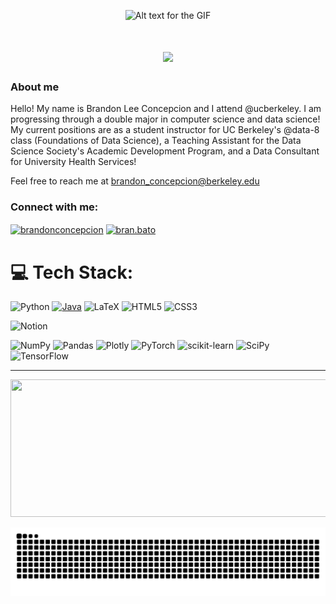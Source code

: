 <p align="center">
<img src="https://media4.giphy.com/media/nfZuetIXD3B6OFA7a5/giphy.gif?cid=6c09b9522j120pe1x2pgn7vt4ahlbta90bex7a5h3lkq406f&ep=v1_internal_gif_by_id&rid=giphy.gif&ct=s" width="300" height="300" alt="Alt text for the GIF"/>
</p>

<h1 align="center">
    <img src="https://readme-typing-svg.herokuapp.com/?font=Righteous&size=50&center=true&vCenter=true&width=700&height=70&duration=4000&lines=Hi+There!+👋;+I'm+Brandon+Concepcion!;+Welcome+to+my+Github!;" />
</h1>


### About me 
Hello! My name is Brandon Lee Concepcion and I attend @ucberkeley. I am progressing through a double major in computer science and data science! My current positions are as a student instructor for UC Berkeley's @data-8 class (Foundations of Data Science), a Teaching Assistant for the Data Science Society's Academic Development Program, and a Data Consultant for University Health Services!

Feel free to reach me at [brandon_concepcion@berkeley.edu](mailto:brandon_concepcion@berkeley.edu)

<h3 align="left">Connect with me:</h3>
<p align="left">
<a href="https://linkedin.com/in/brandonconcepcion" target="blank"><img align="center" src="https://raw.githubusercontent.com/rahuldkjain/github-profile-readme-generator/master/src/images/icons/Social/linked-in-alt.svg" alt="brandonconcepcion" height="30" width="40" /></a>
<a href="https://instagram.com/bran.bato" target="blank"><img align="center" src="https://raw.githubusercontent.com/rahuldkjain/github-profile-readme-generator/master/src/images/icons/Social/instagram.svg" alt="bran.bato" height="30" width="40" /></a>
</p>


# 💻 Tech Stack:
![Python](https://img.shields.io/badge/python-3670A0?style=plastic&logo=python&logoColor=ffdd54) 
[![Java](https://img.shields.io/badge/Java-red?style=flat&logo=java)](https://www.oracle.com/java/)
![LaTeX](https://img.shields.io/badge/latex-%23008080.svg?style=plastic&logo=latex&logoColor=white) 
![HTML5](https://img.shields.io/badge/html5-%23E34F26.svg?style=plastic&logo=html5&logoColor=white) 
![CSS3](https://img.shields.io/badge/css3-%231572B6.svg?style=plastic&logo=css3&logoColor=white)

![Notion](https://img.shields.io/badge/Notion-%23000000.svg?style=plastic&logo=notion&logoColor=white)


![NumPy](https://img.shields.io/badge/numpy-%23013243.svg?style=plastic&logo=numpy&logoColor=white) 
![Pandas](https://img.shields.io/badge/pandas-%23150458.svg?style=plastic&logo=pandas&logoColor=white) 
![Plotly](https://img.shields.io/badge/Plotly-%233F4F75.svg?style=plastic&logo=plotly&logoColor=white) 
![PyTorch](https://img.shields.io/badge/PyTorch-%23EE4C2C.svg?style=plastic&logo=PyTorch&logoColor=white) 
![scikit-learn](https://img.shields.io/badge/scikit--learn-%23F7931E.svg?style=plastic&logo=scikit-learn&logoColor=white) 
![SciPy](https://img.shields.io/badge/SciPy-%230C55A5.svg?style=plastic&logo=scipy&logoColor=%white) 
![TensorFlow](https://img.shields.io/badge/TensorFlow-%23FF6F00.svg?style=plastic&logo=TensorFlow&logoColor=white) 

---

<p align="center">
  <img width="800" height="220" src="https://streak-stats.demolab.com?user=brandonconcepcion&theme=highcontrast&hide_border=true&border_radius=5&card_width=800">
</p>

<div align="center">
  <img alt="snake eating my contributions" src="https://raw.githubusercontent.com/brandonconcepcion/brandonconcepcion/output/github-contribution-grid-snake.svg" />
  <br/><br/><br/>
</div>




